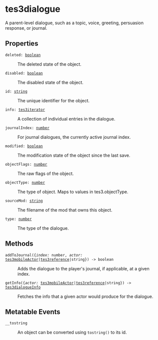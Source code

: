 # tes3dialogue

A parent-level dialogue, such as a topic, voice, greeting, persuasion response, or journal.

## Properties

<dl class="describe">
<dt><code class="descname">deleted: <a href="https://mwse.readthedocs.io/en/latest/lua/type/boolean.html">boolean</a></code></dt>
<dd>

The deleted state of the object.

</dd>
<dt><code class="descname">disabled: <a href="https://mwse.readthedocs.io/en/latest/lua/type/boolean.html">boolean</a></code></dt>
<dd>

The disabled state of the object.

</dd>
<dt><code class="descname">id: <a href="https://mwse.readthedocs.io/en/latest/lua/type/string.html">string</a></code></dt>
<dd>

The unique identifier for the object.

</dd>
<dt><code class="descname">info: <a href="https://mwse.readthedocs.io/en/latest/lua/type/tes3iterator.html">tes3iterator</a></code></dt>
<dd>

A collection of individual entries in the dialogue.

</dd>
<dt><code class="descname">journalIndex: <a href="https://mwse.readthedocs.io/en/latest/lua/type/number.html">number</a></code></dt>
<dd>

For journal dialogues, the currently active journal index.

</dd>
<dt><code class="descname">modified: <a href="https://mwse.readthedocs.io/en/latest/lua/type/boolean.html">boolean</a></code></dt>
<dd>

The modification state of the object since the last save.

</dd>
<dt><code class="descname">objectFlags: <a href="https://mwse.readthedocs.io/en/latest/lua/type/number.html">number</a></code></dt>
<dd>

The raw flags of the object.

</dd>
<dt><code class="descname">objectType: <a href="https://mwse.readthedocs.io/en/latest/lua/type/number.html">number</a></code></dt>
<dd>

The type of object. Maps to values in tes3.objectType.

</dd>
<dt><code class="descname">sourceMod: <a href="https://mwse.readthedocs.io/en/latest/lua/type/string.html">string</a></code></dt>
<dd>

The filename of the mod that owns this object.

</dd>
<dt><code class="descname">type: <a href="https://mwse.readthedocs.io/en/latest/lua/type/number.html">number</a></code></dt>
<dd>

The type of the dialogue.

</dd>
</dl>

## Methods

<dl class="describe">
<dt><code class="descname">addToJournal({<i>index:</i> number, <i>actor:</i> <a href="https://mwse.readthedocs.io/en/latest/lua/type/tes3mobileActor.html">tes3mobileActor</a>|<a href="https://mwse.readthedocs.io/en/latest/lua/type/tes3reference.html">tes3reference</a>|string}) -> boolean</code></dt>
<dd>

Adds the dialogue to the player's journal, if applicable, at a given index.

</dd>
<dt><code class="descname">getInfo({<i>actor:</i> <a href="https://mwse.readthedocs.io/en/latest/lua/type/tes3mobileActor.html">tes3mobileActor</a>|<a href="https://mwse.readthedocs.io/en/latest/lua/type/tes3reference.html">tes3reference</a>|string}) -> <a href="https://mwse.readthedocs.io/en/latest/lua/type/tes3dialogueInfo.html">tes3dialogueInfo</a></code></dt>
<dd>

Fetches the info that a given actor would produce for the dialogue.

</dd>
</dl>

## Metatable Events

<dl class="describe">
<dt><code class="descname">__tostring</code></dt>
<dd>

An object can be converted using `tostring()` to its id.

</dd>
</dl>
